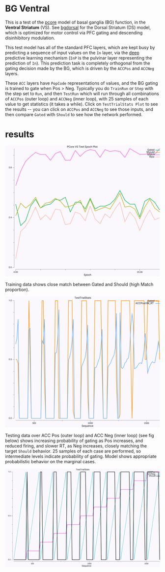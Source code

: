 # BG Ventral

This is a test of the [pcore](../../PCORE_BG.md) model of basal ganglia (BG) function, in the **Ventral Striatum** (VS).  See [bgdorsal](../bgdorsal) for the Dorsal Striatum (DS) model, which is optimized for motor control via PFC gating and descending disinhibitory modulation.

This test model has all of the standard PFC layers, which are kept busy by predicting a sequence of input values on the `In` layer, via the [deep](../../DEEP.md) predictive learning mechanism (`InP` is the pulvinar layer representing the prediction of `In`).  This prediction task is completely orthogonal from the gating decision made by the BG, which is driven by the `ACCPos` and `ACCNeg` layers.

These `ACC` layers have `PopCode` representations of values, and the BG gating is trained to gate when Pos > Neg.  Typically you do `TrainRun` or `Step` with the step set to `Run`, and then `TestRun` which will run through all combinations of `ACCPos` (outer loop) and `ACCNeg` (inner loop), with 25 samples of each value to get statistics (it takes a while).  Click on `TestTrialStats Plot` to see the results -- you can click on `ACCPos` and `ACCNeg` to see those inputs, and then compare `Gated` with `Should` to see how the network performed.

# results

<img src="results/fig_pcore_train.png" width="800">

Training data shows close match between Gated and Should (high Match proportion).

<img src="results/fig_pcore_test_learned.png" width="800">

Testing data over ACC Pos (outer loop) and ACC Neg (inner loop) (see fig below) shows increasing probability of gating as Pos increases, and reduced firing, and slower RT, as Neg increases, closely matching the target `Should` behavior.  25 samples of each case are performed, so intermediate levels indicate probability of gating.  Model shows appropriate probabilistic behavior on the marginal cases.

<img src="results/fig_pcore_test_should.png" width="800">


